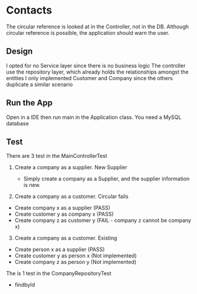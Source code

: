 # Contacts

The circular reference is looked at in the Controller, not in the DB.
Although circular reference is possible, the application should warn the user.

## Design
I opted for no Service layer since there is no business logic 
The controller use the repository layer, which already holds the relationships amongst the entities
I only implemented Customer and Company since the others duplicate a similar scenario

## Run the App
Open in a IDE then run main in the Application class.
You need a MySQL database

## Test
There are 3 test in the MainControllerTest

1. Create a company as a supplier. New Supplier
    - Simply create a company as a Supplier, and the supplier information is new.
    
2. Create a company as a customer. Circular fails
 - Create company x as a supplier (PASS)
 - Create customer y as company x (PASS)
 - Create company z as customer y (FAIL - company z cannot be company x)
 
3. Create a company as a customer. Existing
  - Create person x as a supplier (PASS)
  - Create customer y as person x (Not implemented)
  - Create company z as person y (Not implemented)
  

The is 1 test in the CompanyRepositoryTest
 - findbyId 
